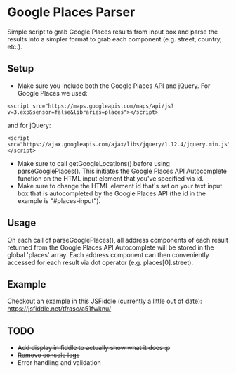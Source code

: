 # Google Places Parser
Simple script to grab Google Places results from input box and parse the results into a simpler format to grab each component (e.g. street, country, etc.).

## Setup
- Make sure you include both the Google Places API and jQuery. For Google Places we used:
```
<script src="https://maps.googleapis.com/maps/api/js?v=3.exp&sensor=false&libraries=places"></script>
```
and for jQuery:
```
<script src="https://ajax.googleapis.com/ajax/libs/jquery/1.12.4/jquery.min.js"></script>
 ```
- Make sure to call getGoogleLocations() before using parseGooglePlaces(). This initiates the Google Places API Autocomplete function on the HTML input element that you've specified via id.
- Make sure to change the HTML element id that's set on your text input box that is autocompleted by the Google Places API (the id in the example is "#places-input").

## Usage
On each call of parseGooglePlaces(), all address components of each result returned from the Google Places API Autocomplete will be stored in the global 'places' array. Each address component can then conveniently accessed for each result via dot operator (e.g. places[0].street).

## Example
Checkout an example in this JSFiddle (currently a little out of date):
https://jsfiddle.net/tfrasc/a51fwknu/

## TODO
- ~~Add display in fiddle to actually show what it does :p~~
- ~~Remove console logs~~
- Error handling and validation

